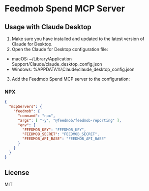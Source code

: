 # Feedmob Spend MCP Server


## Usage with Claude Desktop

1. Make sure you have installed and updated to the latest version of Claude for Desktop.
2. Open the Claude for Desktop configuration file:
- macOS: ~/Library/Application Support/Claude/claude_desktop_config.json
- Windows: %APPDATA%\Claude\claude_desktop_config.json
3. Add the Feedmob Spend MCP server to the configuration:

### NPX

```json
{
  "mcpServers": {
    "feedmob": {
      "command": "npx",
      "args": [ "-y", "@feedmob/feedmob-reporting" ],
      "env": {
        "FEEDMOB_KEY": "FEEDMOB_KEY",
        "FEEDMOB_SECRET": "FEEDMOB_SECRET",
        "FEEDMOB_API_BASE": "FEEDMOB_API_BASE"
      }
    }
  }
}
```

## License

MIT
